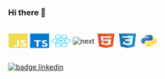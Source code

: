 ### Hi there 👋

<div style="display: inline_block"><br>
  <img align="center" alt="js" height="30" width="40" src="https://raw.githubusercontent.com/devicons/devicon/master/icons/javascript/javascript-plain.svg" />
  <img align="center" alt="ts" height="30" width="40" src="https://raw.githubusercontent.com/devicons/devicon/master/icons/typescript/typescript-plain.svg" />
  <img align="center" alt="React" height="30" width="40" src="https://raw.githubusercontent.com/devicons/devicon/master/icons/react/react-original.svg" />
  <img align="center" alt="next" height="30" width="40" src="https://cdn.jsdelivr.net/gh/devicons/devicon/icons/nextjs/nextjs-original.svg" />
  <img align="center" alt="html" height="30" width="40" src="https://raw.githubusercontent.com/devicons/devicon/master/icons/html5/html5-original.svg" />
  <img align="center" alt="css" height="30" width="40" src="https://raw.githubusercontent.com/devicons/devicon/master/icons/css3/css3-original.svg" />
  <img align="center" alt="python" height="30" width="40" src="https://raw.githubusercontent.com/devicons/devicon/master/icons/python/python-original.svg" />
</div>

##
<div>
  <a href='https://www.linkedin.com/in/gustavoaraujofe' targert="_blank"><img alt="badge linkedin" src="https://img.shields.io/badge/-LinkedIn-blue?style=flat-square&logo=Linkedin&logoColor=white" />
</div>
